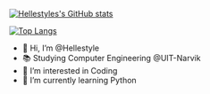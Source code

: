 [![Hellestyles's GitHub stats](https://github-readme-stats.vercel.app/api?username=hellestyle&show_icons=true&theme=calm&count_private=true)](https://github.com/anuraghazra/github-readme-stats)

[![Top Langs](https://github-readme-stats.vercel.app/api/top-langs/?username=hellestyle)](https://github.com/anuraghazra/github-readme-stats)

- 👋 Hi, I’m @Hellestyle
- 📚 Studying Computer Engineering @UIT-Narvik
- 👀 I’m interested in Coding
- 🌱 I’m currently learning Python



<!---
Hellestyle/Hellestyle is a ✨ special ✨ repository because its `README.md` (this file) appears on your GitHub profile.
You can click the Preview link to take a look at your changes.
--->
